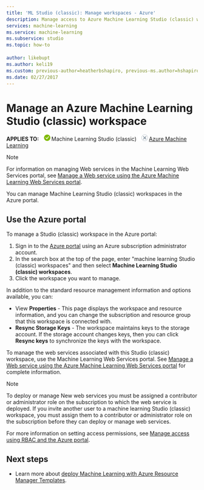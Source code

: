 ```yaml
---
title: 'ML Studio (classic): Manage workspaces - Azure'
description: Manage access to Azure Machine Learning Studio (classic) workspaces, and deploy and manage Machine Learning API web services
services: machine-learning
ms.service: machine-learning
ms.subservice: studio
ms.topic: how-to

author: likebupt
ms.author: keli19
ms.custom: previous-author=heatherbshapiro, previous-ms.author=hshapiro
ms.date: 02/27/2017
---
```

# Manage an Azure Machine Learning Studio (classic) workspace

**APPLIES TO:**  ![yes](../../../includes/media/aml-applies-to-skus/yes.png)Machine Learning Studio (classic)   ![no](../../../includes/media/aml-applies-to-skus/no.png)[Azure Machine Learning](../compare-azure-ml-to-studio-classic.md)


> [!NOTE]
> For information on managing Web services in the Machine Learning Web Services portal, see [Manage a Web service using the Azure Machine Learning Web Services portal](manage-new-webservice.md).
> 
> 

You can manage Machine Learning Studio (classic) workspaces in the Azure portal.



## Use the Azure portal

To manage a Studio (classic) workspace in the Azure portal:

1. Sign in to the [Azure portal](https://portal.azure.com/) using an Azure subscription administrator account.
2. In the search box at the top of the page, enter "machine learning Studio (classic) workspaces" and then select **Machine Learning Studio (classic) workspaces**.
3. Click the workspace you want to manage.

In addition to the standard resource management information and options available, you can:

- View **Properties** - This page displays the workspace and resource information, and you can change the subscription and resource group that this workspace is connected with.
- **Resync Storage Keys** - The workspace maintains keys to the storage account. If the storage account changes keys, then you can click **Resync keys** to synchronize the keys with the workspace.

To manage the web services associated with this Studio (classic) workspace, use the Machine Learning Web Services portal. See [Manage a Web service using the Azure Machine Learning Web Services portal](manage-new-webservice.md) for complete information.

> [!NOTE]
> To deploy or manage New web services you must be assigned a contributor or administrator role on the subscription to which the web service is deployed. If you invite another user to a machine learning Studio (classic) workspace, you must assign them to a contributor or administrator role on the subscription before they can deploy or manage web services. 
> 
>For more information on setting access permissions, see [Manage access using RBAC and the Azure portal](../../role-based-access-control/role-assignments-portal.md).

## Next steps
* Learn more about [deploy Machine Learning with Azure Resource Manager Templates](deploy-with-resource-manager-template.md). 
